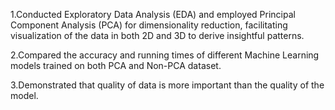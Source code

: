 1.Conducted Exploratory Data Analysis (EDA) and employed Principal Component Analysis (PCA) for dimensionality reduction, facilitating visualization of the data in both 2D and 3D to derive insightful patterns.

2.Compared the accuracy and running times of different Machine Learning models trained on both PCA and Non-PCA dataset.

3.Demonstrated that quality of data is more important than the quality of the model.
